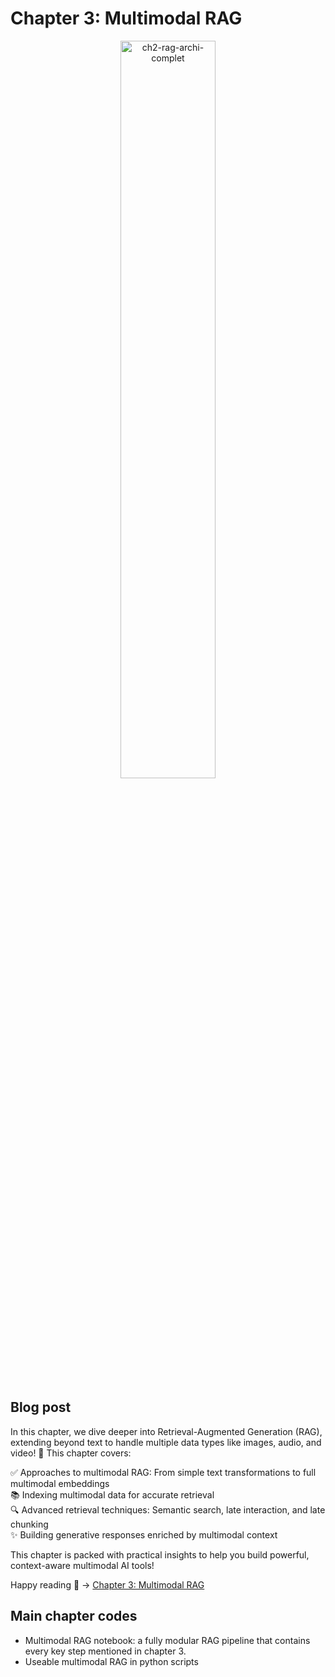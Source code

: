# Chapter 3: Multimodal RAG

<div align="center">
  <img src="https://github.com/user-attachments/assets/95400073-c63a-41d9-aa16-04480523380d" width="55%" alt="ch2-rag-archi-complet">
</div>

## Blog post
In this chapter, we dive deeper into Retrieval-Augmented Generation (RAG), extending beyond text to handle multiple data types like images, audio, and video! 🎉
This chapter covers:

✅ Approaches to multimodal RAG: From simple text transformations to full multimodal embeddings <br>
📚 Indexing multimodal data for accurate retrieval <br>
🔍 Advanced retrieval techniques: Semantic search, late interaction, and late chunking <br>
✨ Building generative responses enriched by multimodal context <br>

This chapter is packed with practical insights to help you build powerful, context-aware multimodal AI tools!

Happy reading 🤗 ->  [Chapter 3: Multimodal RAG](https://medium.com/@marcharaoui/chapter-3-multimodal-rag-e3fdd9b3e450)

## Main chapter codes
- Multimodal RAG notebook: a fully modular RAG pipeline that contains every key step mentioned in chapter 3.
- Useable multimodal RAG in python scripts

